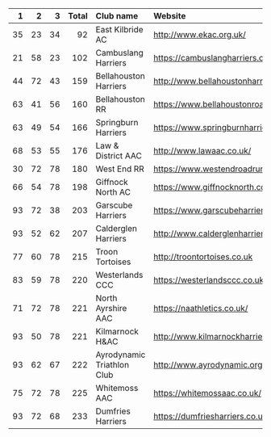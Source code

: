 |   1 |   2 |   3 |   Total | Club name                  | Website                                    |
|----:|----:|----:|--------:|:---------------------------|:-------------------------------------------|
|  35 |  23 |  34 |      92 | East Kilbride AC           | http://www.ekac.org.uk/                    |
|  21 |  58 |  23 |     102 | Cambuslang Harriers        | https://cambuslangharriers.org/            |
|  44 |  72 |  43 |     159 | Bellahouston Harriers      | http://www.bellahoustonharriers.co.uk/     |
|  63 |  41 |  56 |     160 | Bellahouston RR            | https://www.bellahoustonroadrunners.co.uk/ |
|  63 |  49 |  54 |     166 | Springburn Harriers        | https://www.springburnharriers.co.uk/      |
|  68 |  53 |  55 |     176 | Law & District AAC         | http://www.lawaac.co.uk/                   |
|  30 |  72 |  78 |     180 | West End RR                | https://www.westendroadrunners.co.uk/      |
|  66 |  54 |  78 |     198 | Giffnock North AC          | https://www.giffnocknorth.co.uk/           |
|  93 |  72 |  38 |     203 | Garscube Harriers          | https://www.garscubeharriers.org.uk/       |
|  93 |  52 |  62 |     207 | Calderglen Harriers        | http://www.calderglenharriers.org.uk/      |
|  77 |  60 |  78 |     215 | Troon Tortoises            | http://troontortoises.co.uk                |
|  83 |  59 |  78 |     220 | Westerlands CCC            | https://westerlandsccc.co.uk/              |
|  71 |  72 |  78 |     221 | North Ayrshire AAC         | https://naathletics.co.uk/                 |
|  93 |  50 |  78 |     221 | Kilmarnock H&AC            | http://www.kilmarnockharriers.com/         |
|  93 |  62 |  67 |     222 | Ayrodynamic Triathlon Club | http://www.ayrodynamic.org.uk/             |
|  75 |  72 |  78 |     225 | Whitemoss AAC              | https://whitemossaac.co.uk/                |
|  93 |  72 |  68 |     233 | Dumfries Harriers          | https://dumfriesharriers.co.uk/            |